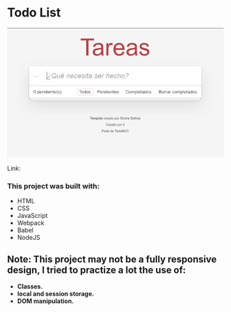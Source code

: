 # Todo List

![](/Todo-list.png)

Link:

### This project was built with:

- HTML
- CSS
- JavaScript
- Webpack
- Babel
- NodeJS

## Note: This project may not be a fully responsive design, I tried to practize a lot the use of: 

- **Classes.** 
- **local and session storage.**
- **DOM manipulation.**
